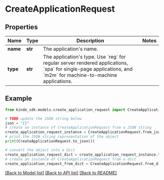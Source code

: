 # CreateApplicationRequest


## Properties

Name | Type | Description | Notes
------------ | ------------- | ------------- | -------------
**name** | **str** | The application&#39;s name. | 
**type** | **str** | The application&#39;s type. Use &#x60;reg&#x60; for regular server rendered applications, &#x60;spa&#x60; for single-page applications, and &#x60;m2m&#x60; for machine-to-machine applications. | 

## Example

```python
from kinde_sdk.models.create_application_request import CreateApplicationRequest

# TODO update the JSON string below
json = "{}"
# create an instance of CreateApplicationRequest from a JSON string
create_application_request_instance = CreateApplicationRequest.from_json(json)
# print the JSON string representation of the object
print(CreateApplicationRequest.to_json())

# convert the object into a dict
create_application_request_dict = create_application_request_instance.to_dict()
# create an instance of CreateApplicationRequest from a dict
create_application_request_from_dict = CreateApplicationRequest.from_dict(create_application_request_dict)
```
[[Back to Model list]](../README.md#documentation-for-models) [[Back to API list]](../README.md#documentation-for-api-endpoints) [[Back to README]](../README.md)



